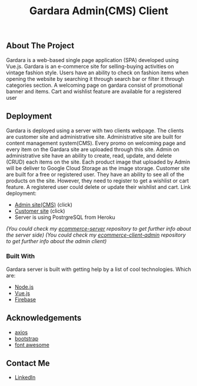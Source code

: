 <h1 align="center">Gardara Admin(CMS) Client</h1><br>

## About The Project

Gardara is a web-based single page application (SPA) developed using Vue.js. Gardara is an e-commerce site for selling-buying activities on vintage fashion style. Users have an ability to check on fashion items when opening the website by searching it through search bar or filter it through categories section. A welcoming page on gardara consist of promotional banner and items. Cart and wishlist feature are available for a registered user


## Deployment 

Gardara is deployed using a server with two clients webpage. The clients are customer site and administrative site. Administrative site are built for content management system(CMS). Every promo on welcoming page and every item on the Gardara site are uploaded through this site. Admin on administrative site have an ability to create, read, update, and delete (CRUD) each items on the site. Each product image that uploaded by Admin will be deliver to Google Cloud Storage as the image storage. Customer site are built for a free or registered user. They have an ability to see all of the products on the site. However, they need to register to get a wishlist or cart feature. A registered user could delete or update their wishlist and cart. Link deployment: 
* [Admin site(CMS)](https://gardara-1997.web.app/) (click)
* [Customer site](https://the-gardara.web.app/) (click)
* Server is using PostrgreSQL from Heroku

*(You could check my [ecommerce-server](https://github.com/gianRVN/ecommerce-server) repository to get further info about the server side)*
*(You could check my [ecommerce-client-admin](https://github.com/gianRVN/ecommerce-client-CMS) repository to get further info about the admin client)*

### Built With

Gardara server is built with getting help by a list of cool technologies. Which are: 
* [Node.js](https://nodejs.org/en/)
* [Vue.js](https://vuejs.org/)
* [Firebase](https://firebase.google.com/)


## Acknowledgements
* [axios](https://github.com/axios/axios)
* [bootstrap](https://github.com/axios/axios)
* [font awesome](https://fontawesome.com/)


## Contact Me
* [LinkedIn](https://www.linkedin.com/in/gianmarvin/)
